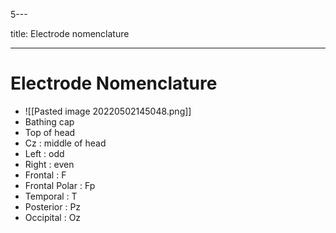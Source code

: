 5---

title: Electrode nomenclature

---

# Electrode Nomenclature
- ![[Pasted image 20220502145048.png]]
- Bathing cap
- Top of head
- Cz : middle of head
- Left : odd
- Right : even
- Frontal : F
- Frontal Polar : Fp
- Temporal : T
- Posterior : Pz
- Occipital : Oz
















